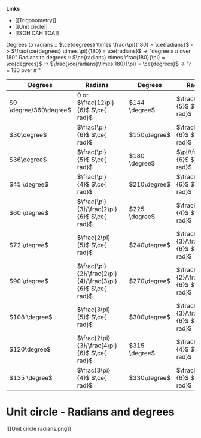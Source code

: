**Links**
- [[Trigonometry]] 
- [[Unit circle]] 
- [[SOH CAH TOA]] 

Degrees to radians :: $\ce{degrees} \times \frac{\pi}{180} = \ce{radians}$
-> $\frac{\ce{degrees} \times \pi}{180} = \ce{radians}$
-> "$\text{degree} \times \pi$ over $180$"
Radians to degrees :: $\ce{radians} \times \frac{180}{\pi} = \ce{degrees}$
-> $\frac{\ce{radians}\times 180}{\pi} = \ce{degrees}$
-> "$r \times 180$ over $\pi$ "

| Degrees                | Radians                                                       |     | Degrees       | Radians                                          |
| ---------------------- | ------------------------------------------------------------- | --- | ------------- | ------------------------------------------------ |
| $0 \degree/360\degree$ | $0$ or $\frac{12\pi}{6}$ $\ce{ rad}$                          |     | $144 \degree$ | $\frac{4\pi}{5}$ $\ce{ rad}$                     |
| $30\degree$            | $\frac{\pi}{6}$ $\ce{ rad}$                                   |     | $150\degree$  | $\frac{5\pi}{6}$ $\ce{ rad}$                     |
| $36\degree$            | $\frac{\pi}{5}$ $\ce{ rad}$                                   |     | $180 \degree$ | $\pi/\frac{6\pi}{6}$ $\ce{ rad}$<br>             |
| $45 \degree$           | $\frac{\pi}{4}$ $\ce{ rad}$                                   |     | $210\degree$  | $\frac{7\pi}{6}$ $\ce{ rad}$                     |
| $60 \degree$           | $\frac{\pi}{3}/\frac{2\pi}{6}$ $\ce{ rad}$<br>                |     | $225 \degree$ | $\frac{5\pi}{4}$ $\ce{ rad}$                     |
| $72 \degree$           | $\frac{2\pi}{5}$ $\ce{ rad}$<br>                              |     | $240\degree$  | $\frac{4\pi}{3}/\frac{8\pi}{6}$ $\ce{ rad}$      |
| $90 \degree$           | $\frac{\pi}{2}/\frac{2\pi}{4}/\frac{3\pi}{6}$ $\ce{ rad}$<br> |     | $270\degree$  | $\frac{3\pi}{2}/\frac{9\pi}{6}$ $\ce{ rad}$<br>  |
| $108 \degree$          | $\frac{3\pi}{5}$ $\ce{ rad}$<br>                              |     | $300\degree$  | $\frac{5\pi}{3}/\frac{10\pi}{6}$ $\ce{ rad}$<br> |
| $120\degree$           | $\frac{2\pi}{3}/\frac{4\pi}{6}$ $\ce{ rad}$                   |     | $315 \degree$ | $\frac{7\pi}{4}$ $\ce{ rad}$                     |
| $135 \degree$          | $\frac{3\pi}{4}$ $\ce{ rad}$                                  |     | $330\degree$  | $\frac{11\pi}{6}$ $\ce{ rad}$<br>                |


# Unit circle - Radians and degrees 


![[Unit circle radians.png]]
